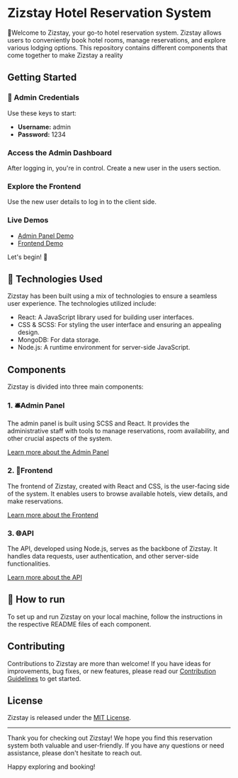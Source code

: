 # Zizstay Hotel Reservation System

🌟Welcome to Zizstay, your go-to hotel reservation system. Zizstay allows users to conveniently book hotel rooms, manage reservations, and explore various lodging options. This repository contains different components that come together to make Zizstay a reality


## Getting Started

### 🔑 Admin Credentials

Use these keys to start:

- **Username:** admin
- **Password:** 1234

### Access the Admin Dashboard

After logging in, you're in control. Create a new user in the users section.

### Explore the Frontend

Use the new user details to log in to the client side.

### Live Demos

- [Admin Panel Demo](https://zizstay-admin.onrender.com)
- [Frontend Demo](https://zizstay-client.onrender.com)

Let's begin! 🚀

## 🚀 Technologies Used

Zizstay has been built using a mix of technologies to ensure a seamless user experience. The technologies utilized include:

- React: A JavaScript library used for building user interfaces.
- CSS & SCSS: For styling the user interface and ensuring an appealing design.
- MongoDB: For data storage.
- Node.js: A runtime environment for server-side JavaScript.
  
## Components

Zizstay is divided into three main components:

### 1. 🛎️Admin Panel

The admin panel is built using SCSS and React. It provides the administrative staff with tools to manage reservations, room availability, and other crucial aspects of the system.

[Learn more about the Admin Panel](./admin/README.md)

### 2. 🏨Frontend

The frontend of Zizstay, created with React and CSS, is the user-facing side of the system. It enables users to browse available hotels, view details, and make reservations.

[Learn more about the Frontend](./frontend/README.md)

### 3. 🌐API

The API, developed using Node.js, serves as the backbone of Zizstay. It handles data requests, user authentication, and other server-side functionalities.

[Learn more about the API](./api/README.md)

## 🏁 How to run

To set up and run Zizstay on your local machine, follow the instructions in the respective README files of each component.

## Contributing

Contributions to Zizstay are more than welcome! If you have ideas for improvements, bug fixes, or new features, please read our [Contribution Guidelines](CONTRIBUTING.md) to get started.

## License

Zizstay is released under the [MIT License](LICENSE).

---

Thank you for checking out Zizstay! We hope you find this reservation system both valuable and user-friendly. If you have any questions or need assistance, please don't hesitate to reach out.

Happy exploring and booking!

